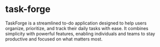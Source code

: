 # task-forge
TaskForge is a streamlined to-do application designed to help users organize, prioritize, and track their daily tasks with ease. It combines simplicity with powerful features, enabling individuals and teams to stay productive and focused on what matters most.
